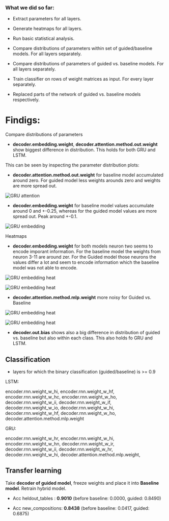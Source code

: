 ### What we did so far:

- Extract parameters for all layers.

- Generate heatmaps for all layers.

- Run basic statistical analysis.

- Compare distributions of parameters within set of guided/baseline models. For all layers separately.

- Compare distributions of parameters of guided vs. baseline models. For all layers separately.

- Train classifier on rows of weight matrices as input. For every layer separately.

- Replaced parts of the network of guided vs. baseline models respectively.


# Findigs:
 


Compare distributions of parameters

- **decoder.embedding.weight**, **decoder.attention.method.out.weight** show biggest difference in distribution. This holds for both GRU and LSTM.

This can be seen by inspecting the parameter distribution plots:

- **decoder.attention.method.out.weight** for baseline model accumulated around zero. For guided model less weights arounds zero and weights are more spread out.

![GRU attention](machine/images/distribution/hist\_Baseline\_GRU\_decoder.attention.method.out.weight.png)

- **decoder.embedding.weight** for baseline model values accumulate around 0 and +-0.25, whereas for the guided model values are more spread out. Peak around +-0.1.

![GRU embedding](machine/images/distribution/hist\_Baseline\_GRU\_decoder.embedding.weight.png)

Heatmaps


- **decoder.embedding.weight** for both models neuron two seems to encode imporant information. For the baseline model the weights from neuron 3-11 are around zer. For the Guided model those neurons the values differ a lot and seem to encode information which the baseline model was not able to encode.

![GRU embedding heat](machine/images/heatmap/Guided\_GRU\_3\_decoder.embedding.weight.png)

![GRU embedding heat](machine/images/heatmap/Baseline\_GRU\_3\_decoder.embedding.weight.png)




- **decoder.attention.method.mlp.weight** more noisy for Guided vs. Baseline


![GRU embedding heat](machine/images/heatmap/Guided\_LSTM\_4\_decoder.attention.method.mlp.weight.png)


![GRU embedding heat](machine/images/heatmap/Baseline\_LSTM\_4\_decoder.attention.method.mlp.weight.png)


- **decoder.out.bias** shows also a big difference in distribution of guided vs. baseline but also within each class. This also holds fo GRU and LSTM.



Classification
-

- layers for which the binary classification (guided/baseline) is >= 0.9

LSTM:

encoder.rnn.weight\_w\_hi, encoder.rnn.weight\_w\_hf, encoder.rnn.weight\_w\_hc, encoder.rnn.weight\_w\_ho, decoder.rnn.weight\_w\_ii, decoder.rnn.weight\_w\_if, decoder.rnn.weight\_w\_io, decoder.rnn.weight\_w\_hi, decoder.rnn.weight\_w\_hf, decoder.rnn.weight\_w\_ho, decoder.attention.method.mlp.weight

GRU: 

encoder.rnn.weight\_w\_hr,
encoder.rnn.weight\_w\_hi,
encoder.rnn.weight\_w\_hn,
decoder.rnn.weight\_w\_ir,
decoder.rnn.weight\_w\_ii,
decoder.rnn.weight\_w\_hr,
decoder.rnn.weight\_w\_hi,
decoder.attention.method.mlp.weight,


Transfer learning
-

Take **decoder of guided model**, freeze weights and place it into **Baseline model**. Retrain hybrid model.

- Acc heldout\_tables : **0.9010** (before baseline: 0.0000, guided: 0.8490)

- Acc new\_compositions: **0.8438** (before baseline: 0.0417, guided: 0.6875)




